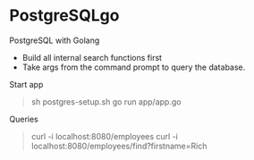 # PostgreSQLgo

PostgreSQL with Golang

- Build all internal search functions first
- Take args from the command prompt to query the database.

Start app
> sh postgres-setup.sh
> go run app/app.go

Queries
> curl -i localhost:8080/employees
> curl -i localhost:8080/employees/find?firstname=Rich

